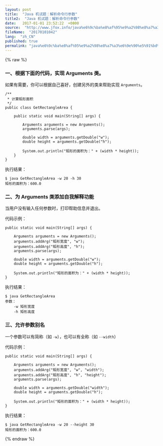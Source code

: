 ```yaml
---
layout: post
title:  "Java 机试题：解析命令行参数"
title2:  "Java 机试题：解析命令行参数"
date:   2017-01-01 23:52:22  +0800
source:  "http://www.jfox.info/java%e6%9c%ba%e8%af%95%e9%a2%98%e8%a7%a3%e6%9e%90%e5%91%bd%e4%bb%a4%e8%a1%8c%e5%8f%82%e6%95%b0.html"
fileName:  "20170101042"
lang:  "zh_CN"
published: true
permalink: "java%e6%9c%ba%e8%af%95%e9%a2%98%e8%a7%a3%e6%9e%90%e5%91%bd%e4%bb%a4%e8%a1%8c%e5%8f%82%e6%95%b0.html"
---
```

{% raw %}
### 一、根据下面的代码，实现 Arguments 类。

如果有需要，你可以根据自己喜好，创建另外的类来帮助实现 `Arguments`。

    /**
     * 计算矩形面积
     */
    public class GetRectangleArea {
    
        public static void main(String[] args) {
        
            Arguments arguments = new Arguments();
            arguments.parse(args);
            
            double width = arguments.getDouble("w");
            double height = arguments.getDouble("h");
            
            System.out.println("矩形的面积为：" + (width * height));
        }
    }

执行结果：

    $ java GetRectangleArea -w 20 -h 30
    矩形的面积为：600.0

### 二、为 Arguments 类添加自我解释功能

当用户没有输入任何参数时，打印帮助信息并退出。

代码示例：

    public static void main(String[] args) {
    
        Arguments arguments = new Arguments();
        arguments.addArg("矩形宽度", "w");
        arguments.addArg("矩形高度", "h");
        arguments.parse(args);
        
        double width = arguments.getDouble("w");
        double height = arguments.getDouble("h");
        
        System.out.println("矩形的面积为：" + (width * height));
    }
    

执行结果：

    $ java GetRectangleArea
    参数：
        -w 矩形宽度
        -h 矩形高度

### 三、允许参数别名

一个参数可以有简称（如 `-w`），也可以有全称（如 `--width`）

代码示例：

    public static void main(String[] args) {
    
        Arguments arguments = new Arguments();
        arguments.addArg("矩形宽度", "w", "width");
        arguments.addArg("矩形高度", "h", "height");
        arguments.parse(args);
        
        double width = arguments.getDouble("width");
        double height = arguments.getDouble("h");
        
        System.out.println("矩形的面积为：" + (width * height));
    }
    

执行结果：

    $ java GetRectangleArea -w 20 --height 30
    矩形的面积为：600.0
{% endraw %}